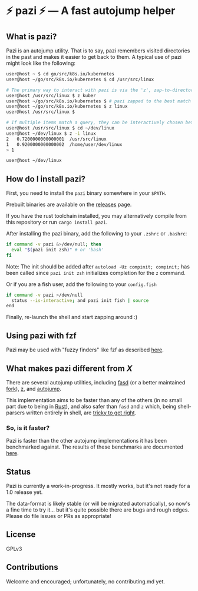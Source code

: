 # :zap: pazi :zap: &mdash; A fast autojump helper

## What is pazi?

Pazi is an autojump utility. That is to say, pazi remembers visited directories
in the past and makes it easier to get back to them. A typical use of pazi
might look like the following:

```sh
user@host ~ $ cd go/src/k8s.io/kubernetes
user@host ~/go/src/k8s.io/kubernetes $ cd /usr/src/linux

# The primary way to interact with pazi is via the 'z', zap-to-directory, alias
user@host /usr/src/linux $ z kuber
user@host ~/go/src/k8s.io/kubernetes $ # pazi zapped to the best match for 'kuber' that it remembers having been in
user@host ~/go/src/k8s.io/kubernetes $ z linux
user@host /usr/src/linux $

# If multiple items match a query, they can be interactively chosen between with '-i':
user@host /usr/src/linux $ cd ~/dev/linux
user@host ~/dev/linux $ z -i linux
2	0.7200000000000001	/usr/src/linux
1	0.9200000000000002	/home/user/dev/linux
> 1

user@host ~/dev/linux
```

## How do I install pazi?

First, you need to install the `pazi` binary somewhere in your `$PATH`.

Prebuilt binaries are available on the
[releases][releases] page.

If you have the rust toolchain installed, you may alternatively compile from
this repository or run `cargo install pazi`.

After installing the pazi binary, add the following to your `.zshrc` or
`.bashrc`:

```sh
if command -v pazi &>/dev/null; then
  eval "$(pazi init zsh)" # or 'bash'
fi
```

Note: The init should be added after `autoload -Uz compinit; compinit;`
has been called since `pazi init zsh` initializes completion for the `z` command.

Or if you are a fish user, add the following to your `config.fish`

```sh
if command -v pazi >/dev/null
  status --is-interactive; and pazi init fish | source
end
```

Finally, re-launch the shell and start zapping around :)

## Using pazi with fzf

Pazi may be used with "fuzzy finders" like fzf as described [here](docs/usage/pipe.md).


## What makes pazi different from *X*

There are several autojump utilities, including [fasd][fasd] (or a better
maintained [fork][fasd-fork]), [z][z], and [autojump][autojump].

This implementation aims to be faster than any of the others (in no small part
due to being in [Rust][rust]), and also safer than `fasd` and `z` which, being
shell-parsers written entirely in shell, are [tricky to get right][fasd-pr].

### So, is it faster?

Pazi is faster than the other autojump implementations it has been benchmarked
against. The results of these benchmarks are documented [here][benchmarks].

## Status

Pazi is currently a work-in-progress. It mostly works, but it's not ready for a
1.0 release yet.

The data-format is likely stable (or will be migrated automatically), so now's
a fine time to try it... but it's quite possible there are bugs and rough
edges. Please do file issues or PRs as appropriate!

## License

GPLv3

## Contributions

Welcome and encouraged; unfortunately, no contributing.md yet.

[releases]: https://github.com/euank/pazi/releases
[fasd]: https://github.com/clvv/fasd
[fasd-fork]: https://github.com/whjvenyl/fasd
[z]: https://github.com/rupa/z
[autojump]: https://github.com/wting/autojump
[rust]: https://www.rust-lang.org/en-US/
[fasd-pr]: https://github.com/clvv/fasd/pull/99
[benchmarks]: docs/Benchmarks.md
